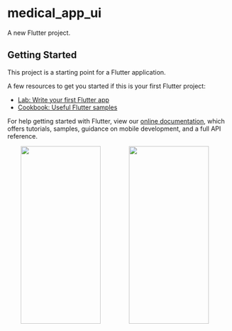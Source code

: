 # medical_app_ui

A new Flutter project.

## Getting Started

This project is a starting point for a Flutter application.

A few resources to get you started if this is your first Flutter project:

- [Lab: Write your first Flutter app](https://flutter.dev/docs/get-started/codelab)
- [Cookbook: Useful Flutter samples](https://flutter.dev/docs/cookbook)

For help getting started with Flutter, view our
[online documentation](https://flutter.dev/docs), which offers tutorials,
samples, guidance on mobile development, and a full API reference.

<img src="https://user-images.githubusercontent.com/55725137/170890229-76951626-71cb-4c69-bd05-b99d41f30f0b.jpeg" width="180" height="400" hspace="30"/> <img src="https://user-images.githubusercontent.com/55725137/170890239-52fddbfd-125a-47d8-9e1a-de0d4b886c46.jpeg" width="180" height="400" hspace="30"/>
